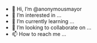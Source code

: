 - 👋 Hi, I’m @anonymousmayor
- 👀 I’m interested in ...
- 🌱 I’m currently learning ...
- 💞️ I’m looking to collaborate on ...
- 📫 How to reach me ...

<!---
anonymousmayor/anonymousmayor is a ✨ special ✨ repository because its `README.md` (this file) appears on your GitHub profile.
You can click the Preview link to take a look at your changes.
--->
